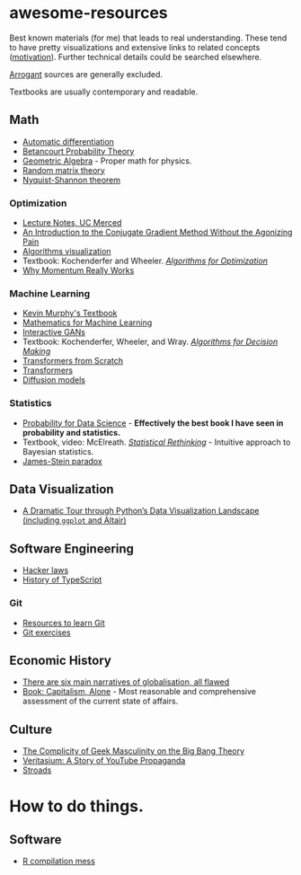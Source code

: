 # awesome-resources

Best known materials (for me) that leads to real understanding. These tend to have pretty visualizations and extensive links to related concepts ([motivation](https://www.quora.com/Do-highly-intuitive-thinkers-generally-feel-stifled-by-highly-proof-based-rigor-heavy-mathematics-eg-that-taught-at-the-undergrad-grad-level/answer/William-Bulmer-2)). Further technical details could be searched elsewhere.

[Arrogant](https://www.reddit.com/r/math/comments/7gqhlc/what_to_say_instead_of_trivially/) sources are generally excluded.

Textbooks are usually contemporary and readable.

## Math

- [Automatic differentiation](https://www.youtube.com/watch?v=wG_nF1awSSY)
- [Betancourt Probability Theory](https://betanalpha.github.io/assets/case_studies/probability_theory.html)
- [Geometric Algebra](https://www.youtube.com/watch?v=60z_hpEAtD8) - Proper math for physics.
- [Random matrix theory](https://www.youtube.com/watch?v=Y4mnlIvVJEs)
- [Nyquist-Shannon theorem](https://www.youtube.com/watch?v=pWjdWCePgvA)

### Optimization
- [Lecture Notes, UC Merced](https://faculty.ucmerced.edu/mcarreira-perpinan/teaching/EECS260/lecture-notes.pdf)
- [An Introduction to the Conjugate Gradient Method Without the Agonizing Pain](https://www.cs.cmu.edu/~quake-papers/painless-conjugate-gradient.pdf)
- [Algorithms visualization](https://github.com/jiupinjia/Visualize-Optimization-Algorithms)
- Textbook: Kochenderfer and Wheeler. [_Algorithms for Optimization_](https://mykel.kochenderfer.com/textbooks/)
- [Why Momentum Really Works](https://distill.pub/2017/momentum/)

### Machine Learning
- [Kevin Murphy's Textbook](https://probml.github.io/pml-book/)
- [Mathematics for Machine Learning](https://mml-book.github.io)
- [Interactive GANs](https://poloclub.github.io/ganlab/)
- Textbook: Kochenderfer, Wheeler, and Wray. [_Algorithms for Decision Making_](https://algorithmsbook.com/)
- [Transformers from Scratch](https://e2eml.school/transformers.html)
- [Transformers](https://www.youtube.com/watch?v=XSSTuhyAmnI)
- [Diffusion models](https://lilianweng.github.io/posts/2021-07-11-diffusion-models/)

### Statistics
- [Probability for Data Science](https://probability4datascience.com) - **Effectively the best book I have seen in probability and statistics.**
- Textbook, video: McElreath. [_Statistical Rethinking_](https://github.com/rmcelreath/stat_rethinking_2020) - Intuitive approach to Bayesian statistics.
- [James-Stein paradox](https://www.youtube.com/watch?v=cUqoHQDinCM)


## Data Visualization

- [A Dramatic Tour through Python’s Data Visualization Landscape (including `ggplot` and Altair)](https://dsaber.com/2016/10/02/a-dramatic-tour-through-pythons-data-visualization-landscape-including-ggplot-and-altair/)


## Software Engineering

- [Hacker laws](https://github.com/dwmkerr/hacker-laws)
- [History of TypeScript](https://www.youtube.com/watch?v=EUlM3wx546o)

### Git
- [Resources to learn Git](https://try.github.io/)
- [Git exercises](https://gitexercises.fracz.com/)


## Economic History
- [There are six main narratives of globalisation, all flawed](https://aeon.co/essays/there-are-six-main-narratives-of-globalisation-all-flawed)
- [Book: Capitalism, Alone](https://blogs.lse.ac.uk/lsereviewofbooks/2019/11/11/book-review-capitalism-alone-by-branko-milanovic/) - Most reasonable and comprehensive assessment of the current state of affairs.

## Culture
- [The Complicity of Geek Masculinity on the Big Bang Theory](https://www.youtube.com/watch?v=7L7NRONADJ4)
- [Veritasium: A Story of YouTube Propaganda](https://www.youtube.com/watch?v=CM0aohBfUTc)
- [Stroads](https://www.youtube.com/watch?v=ORzNZUeUHAM)


# How to do things.

## Software

- [R compilation mess](https://pat-s.me/transitioning-from-x86-to-arm64-on-macos-experiences-of-an-r-user/)
